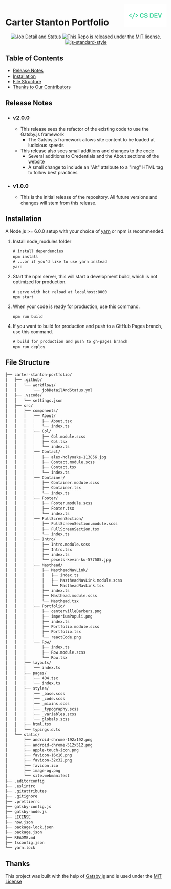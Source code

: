 <a href="https://carterstanton.dev">
  <img alt="CSDEV" src="./static/portfolioLogo.png" height="70" align="right" />
</a>

# Carter Stanton Portfolio

<p align="center">
  <a href="https://github.com/CStanton-dev/carter-stanton-portfolio/actions/workflows/jobDetailAndStatus.yml">
    <img src="https://github.com/CStanton-dev/carter-stanton-portfolio/actions/workflows/jobDetailAndStatus.yml/badge.svg?style=flat" alt="Job Detail and Status">
  </a>
  <a href="https://github.com/CStanton-dev/carter-stanton-portfolio/blob/main/LICENSE">
    <img alt="This Repo is released under the MIT license." src="https://img.shields.io/github/license/cstanton-dev/carter-stanton-portfolio?style=flat" />
  </a>
  <a href="https://github.com/feross/standard">
    <img src="https://img.shields.io/badge/code%20style-standard-brightgreen.svg?style=flat" alt="js-standard-style">
  </a>
</p>

## Table of Contents

- [Release Notes](#release-notes)
- [Installation](#installation)
- [File Structure](#file-structure)
- [Thanks to Our Contributors](#thanks)

## Release Notes

- ### v2.0.0
  - This release sees the refactor of the existing code to use the Gatsby.js framework
    - The Gatsby.js framework allows site content to be loaded at ludicious speeds
  - This release also sees small additions and changes to the code
    - Several additions to Credentials and the About sections of the website
    - A small change to include an "Alt" attribute to a "img" HTML tag to follow best practices
- ### v1.0.0
  - This is the initial release of the repository. All future versions and changes will stem from this release.

<h2>Installation</h2>
<p>A Node.js >= 6.0.0 setup with your choice of <a href="https://yarnpkg.com/" target="_blank" rel="noopener noreferrer">yarn</a> or npm is recommended.</p>
<ol><li>Install node_modules folder

```
# install dependencies
npm install
# ...or if you'd like to use yarn instead
yarn
```

</li>
<li>Start the npm server, this will start a development build, which is not optimized for production.

```
# serve with hot reload at localhost:8000
npm start
```

</li>
<li>When your code is ready for production, use this command.

```
npm run build
```

</li>
<li>If you want to build for production and push to a GitHub Pages branch, use this command.

```
# build for production and push to gh-pages branch
npm run deploy
```

</li></ol>

## File Structure

```
├── carter-stanton-portfolio/
│   ├── .github/
│   │   └── workflows/
│   │       └── jobDetailAndStatus.yml
│   ├── .vscode/
│   │   └── settings.json
│   ├── src/
│   │   ├── components/
│   │   │   ├── About/
│   │   │   │   ├── About.tsx
│   │   │   │   └── index.ts
│   │   │   ├── Col/
│   │   │   │   ├── Col.module.scss
│   │   │   │   ├── Col.tsx
│   │   │   │   └── index.ts
│   │   │   ├── Contact/
│   │   │   │   ├── alex-holyoake-113856.jpg
│   │   │   │   ├── Contact.module.scss
│   │   │   │   ├── Contact.tsx
│   │   │   │   └── index.ts
│   │   │   ├── Container/
│   │   │   │   ├── Container.module.scss
│   │   │   │   ├── Container.tsx
│   │   │   │   └── index.ts
│   │   │   ├── Footer/
│   │   │   │   ├── Footer.module.scss
│   │   │   │   ├── Footer.tsx
│   │   │   │   └── index.ts
│   │   │   ├── FullScreenSection/
│   │   │   │   ├── FullScreenSection.module.scss
│   │   │   │   ├── FullScreenSection.tsx
│   │   │   │   └── index.ts
│   │   │   ├── Intro/
│   │   │   │   ├── Intro.module.scss
│   │   │   │   ├── Intro.tsx
│   │   │   │   ├── index.ts
│   │   │   │   └── pexels-kevin-ku-577585.jpg
│   │   │   ├── Masthead/
│   │   │   │   ├── MastheadNavLink/
│   │   │   │   │   ├── index.ts
│   │   │   │   │   ├── MastheadNavLink.module.scss
│   │   │   │   │   └── MastheadNavLink.tsx
│   │   │   │   ├── index.ts
│   │   │   │   ├── Masthead.module.scss
│   │   │   │   └── Masthead.tsx
│   │   │   ├── Portfolio/
│   │   │   │   ├── centervilleBarbers.png
│   │   │   │   ├── imperiumPopuli.png
│   │   │   │   ├── index.ts
│   │   │   │   ├── Portfolio.module.scss
│   │   │   │   ├── Portfolio.tsx
│   │   │   │   └── reactCode.png
│   │   │   └── Row/
│   │   │       ├── index.ts
│   │   │       ├── Row.module.scss
│   │   │       └── Row.tsx
│   │   ├── layouts/
│   │   │   └── index.ts
│   │   ├── pages/
│   │   │   ├── 404.tsx
│   │   │   └── index.ts
│   │   ├── styles/
│   │   │   ├── _base.scss
│   │   │   ├── _code.scss
│   │   │   ├── _mixins.scss
│   │   │   ├── _typography.scss
│   │   │   ├── _variables.scss
│   │   │   └── globals.scss
│   │   ├── html.tsx
│   │   └── typings.d.ts
│   └── static/
│       ├── android-chrome-192x192.png
│       ├── android-chrome-512x512.png
│       ├── apple-touch-icon.png
│       ├── favicon-16x16.png
│       ├── favicon-32x32.png
│       ├── favicon.ico
│       ├── image-og.png
│       └── site.webmanifest
├── .editorconfig
├── .eslintrc
├── .gitattributes
├── .gitignore
├── .prettierrc
├── gatsby-config.js
├── gatsby-node.js
├── LICENSE
├── now.json
├── package-lock.json
├── package.json
├── README.md
├── tsconfig.json
└── yarn.lock
```
 
## Thanks

This project was built with the help of <a href="https://www.gatsbyjs.com">Gatsby.js</a> and is used under the <a href="https://github.com/CStanton-dev/carter-stanton-portfolio/blob/main/LICENSE">MIT License</a><br /><br />
